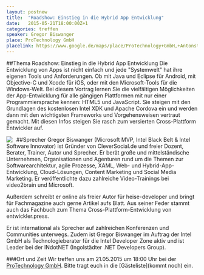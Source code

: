 ```yaml
---
layout: postnew
title:  "Roadshow: Einstieg in die Hybrid App Entwicklung"
date:   2015-05-21T18:00:00Z+1
categories: treffen
speaker: Gregor Biswanger
place: ProTechnology GmbH
placelink: https://www.google.de/maps/place/ProTechnology+GmbH,+Antonstra%C3%9Fe+3+a,+01097+Dresden,+Deutschland/@51.063974,13.745038,17z/data=!4m2!3m1!1s0x4709cf156d1ba0d7:0xb766407f50cfe2ad
---
```


##Thema
Roadshow: Einstieg in die Hybrid App Entwicklung
Die Entwicklung von Apps ist nicht einfach und jede "Systemwelt" hat ihre eigenen Tools und Anforderungen. Ob mit Java und Eclipse für Android, mit Objective-C und Xcode für iOS, oder mit den Microsoft-Tools für die Windows-Welt. Bei diesem Vortrag lernen Sie die vielfältigen Möglichkeiten der App-Entwicklung für alle gängigen Plattformen mit nur einer Programmiersprache kennen: HTML5 und JavaScript. Sie steigen mit den Grundlagen des kostenlosen Intel XDK und Apache Cordova ein und werden dann mit den wichtigsten Frameworks und Vorgehensweisen vertraut gemacht. Mit diesen Infos steigen Sie rasch zum versierten Cross-Plattform Entwickler auf.

##Sprecher
<img style="float: left; margin-right: 10px" src="http://webenliven-space.de/dotnetblog/themes/DarkBlog/gregor_biswanger.jpg">
Gregor Biswanger (Microsoft MVP, Intel Black Belt & Intel Software Innovator) ist Gründer von CleverSocial.de und freier Dozent, Berater, Trainer, Autor und Sprecher. Er berät große und mittelständische Unternehmen, Organisationen und Agenturen rund um die Themen zur Softwarearchitektur, agile Prozesse, XAML, Web- und Hybrid-App-Entwicklung, Cloud-Lösungen, Content Marketing und Social Media Marketing. Er veröffentlichte dazu zahlreiche Video-Trainings bei video2brain und Microsoft.

Außerdem schreibt er online als freier Autor für heise-developer und bringt für Fachmagazine auch gerne Artikel aufs Blatt. Aus seiner Feder stammt auch das Fachbuch zum Thema Cross-Plattform-Entwicklung von entwickler.press.

Er ist international als Sprecher auf zahlreichen Konferenzen und Communities unterwegs. Zudem ist Gregor Biswanger im Auftrag der Intel GmbH als Technologieberater für die Intel Developer Zone aktiv und ist Leader bei der INdotNET (Ingolstädter .NET Developers Group).

###Ort und Zeit
Wir treffen uns am 21.05.2015 um 18:00 Uhr bei der [ProTechnology GmbH](http://www.protechnology.de/). Bitte tragt euch in die [Gästeliste](kommt noch) ein.
